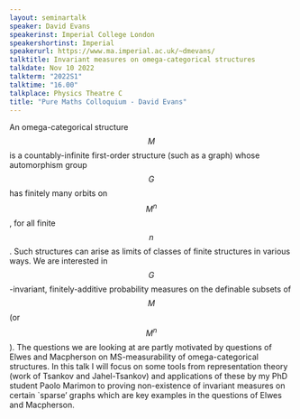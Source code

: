 ```yaml
---
layout: seminartalk
speaker: David Evans
speakerinst: Imperial College London
speakershortinst: Imperial
speakerurl: https://www.ma.imperial.ac.uk/~dmevans/
talktitle: Invariant measures on omega-categorical structures
talkdate: Nov 10 2022
talkterm: "2022S1"
talktime: "16.00"
talkplace: Physics Theatre C
title: "Pure Maths Colloquium - David Evans"
---
```


An omega-categorical structure $$M$$ is a countably-infinite first-order structure (such as a graph) whose automorphism group $$G$$ has finitely many orbits on $$M^n$$, for all finite $$n$$. Such structures can arise as limits of classes of finite structures in various ways. We are interested in $$G$$-invariant, finitely-additive probability measures on the definable subsets of $$M$$ (or $$M^n$$). The questions we are looking at are partly motivated by questions of Elwes and Macpherson on MS-measurability of omega-categorical structures. In this talk I will focus on some tools from representation theory (work of Tsankov and Jahel-Tsankov) and applications of these by my PhD student Paolo Marimon to proving non-existence of invariant measures on certain `sparse’ graphs which are key examples in the questions of Elwes and Macpherson.